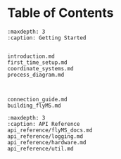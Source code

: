 # Table of Contents

```{toctree}
:maxdepth: 3
:caption: Getting Started


introduction.md
first_time_setup.md
coordinate_systems.md
process_diagram.md



connection_guide.md
building_flyMS.md
```


```{toctree}
:maxdepth: 3
:caption: API Reference
api_reference/flyMS_docs.md
api_reference/logging.md
api_reference/hardware.md
api_reference/util.md

```
